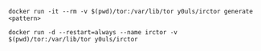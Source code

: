 ``
docker run -it --rm -v $(pwd)/tor:/var/lib/tor y0uls/irctor generate <pattern>
``

``
docker run -d --restart=always --name irctor -v $(pwd)/tor:/var/lib/tor y0uls/irctor
``
